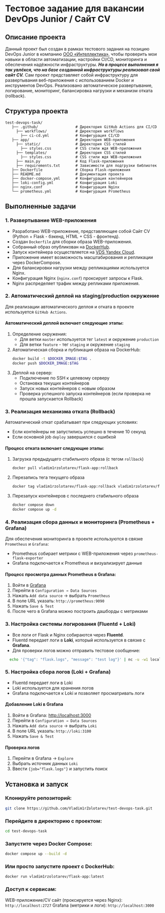 # Тестовое задание для вакансии DevOps Junior / Сайт CV

## Описание проекта

Данный проект был создан в рамках тестового задания на позицию DevOps Junior в компанию [ООО «Интеллектика»](https://intellectika.ru/), чтобы проверить мои навыки в области автоматизации, настройки CI/CD, мониторинга и обеспечения надёжности инфраструктуры. ***Но в процесе выполнения я так увлёкся, что на базе созданной инфраструктуры реализовал свой сайт CV.***
Сам проект представляет собой инфраструктуру для развертывания веб-приложения с использованием Docker и инструментов DevOps. Реализовано автоматическое развертывание, логирование, мониторинг, балансировка нагрузки и механизм отката (rollback).

## Структура проекта

```
test-devops-task/
   ├── .github/                 # Директория GitHub Actions для CI/CD
     ├── workflows/             # Директория workflows
       ├── ci-cd.yml            # Конфигурация CI/CD
   ├── app/                     # Директория WEB-приложения
     ├── static/                # Директория CSS стилей
       ├── styles.css           # CSS стили ждя WEB-приложения
     ├── templates/             # Директория CSS стилей
       ├── styles.css           # CSS стили ждя WEB-приложения
     ├── main.py                # Код Flask-приложения
     ├── requirements.txt       # Зависимости для подгрузки библиотек
   ├── Dockerfile               # Сборка Flask-приложения
   ├── README.md                # Документация проекта
   ├── docker-compose.yml       # Конфигурация контейнеров
   ├── loki-config.yml          # Конфигурация Loki
   ├── nginx.conf               # Конфигурация Nginx
   └── prometheus.yml           # Конфигурация Prometheus
```

## Выполненные задачи

### 1. Развертывание WEB-приложения
- Разработано WEB-приложение, представляющее собой Сайт СV (Python + Flask - бэкенд, HTML + CSS - фронтенд).
- Создан `Dockerfile` для сборки образа WEB-приложения.
- Собранный образ опубликован на [DockerHub](https://hub.docker.com/repository/docker/vladim1rzolotarev/flask-app/general).
- Запуск контейнера осуществляется на [VDS Yandex Cloud](http://89.169.153.58:2727/).
- Приложение имеет возможность масштабирования и репликации через DockerCompose.
- Для балансировки нагрузки между репликациями используется Nginx.
- Конфигурация Nginx (`nginx.conf`) проксирует запросы к Flask.
- Nginx распределяет трафик между репликами приложения.

### 2. Автоматический деплой на staging/production окружение

Для реализации автоматического деплоя и отката в проекте используется `GitHub Actions`.

#### Автоматический деплой включает следующие этапы:
1. Определение окружения:
   - Для ветки `master` используется тег `latest` и окружение `production`
   - Для ветки `feature` - тег `staging` и окружение `staging`
2. Автоматическая сборка и публикация образа на DockerHub:
   ```bash
   docker build -t $DOCKER_IMAGE:$TAG .
   docker push $DOCKER_IMAGE:$TAG
   ```
3. Деплой на сервер:
   - Подключение по SSH к целевому серверу
   - Остановка текущих контейнеров
   - Запуск новых контейнеров с новым образом
   - Проверка успешного запуска контейнеров (если проверка не прошла запускается Rollback)

### 3. Реализация механизма отката (Rollback)

Автоматический откат срабатывает при следующих условиях:
- Если контейнеры не запустились успешно в течение 10 секунд
- Если основной job `deploy` завершился с ошибкой

#### Процесс отката включает следующие этапы:
1. Загрузка предыдущего стабильного образа (с тегом `rollback`)
   ```bash
   docker pull vladim1rzolotarev/flask-app:rollback
   ```
2. Перезапись тега текущего образа
   ```bash
   docker tag vladim1rzolotarev/flask-app:rollback vladim1rzolotarev/flask-app:$TAG
   ```
3. Перезапуск контейнеров с последнего стабильного образа
   ```bash
   docker compose down
   docker compose up -d
   ```

### 4. Реализация сбора данных и мониторинга (Prometheus + Grafana)

Для обеспечения мониторинга в проекте используются в связке `Prometheus` и `Grafana`:
- Prometheus собирает метрики с WEB-приложения через `prometheus-flask-exporter`
- Grafana подключается к Prometheus и визуализирует данные

#### Процесс просмотра данных Prometheus в Grafana:
1. Войти в [Grafana](http://89.169.153.58:3000)
2. Перейти в `Configuration → Data Sources`
3. Нажать `Add data source` → выбрать `Prometheus`
4. В поле URL указать: `http://prometheus:9090`
5. Нажать `Save & Test`
6. После чего в Grafana можно построить дашборды с метриками

### 3. Настройка системы логирования (Fluentd + Loki)
- Все логи от Flask и Nginx собираются через **Fluentd**.
- Fluentd передает логи в **Loki**, который используется в связке с **Grafana**.
- Для проверки логов можно отправить тестовое сообщение:
```bash
  echo '{"tag": "flask.logs", "message": "test log"}' | nc -u -w1 localhost 24224
```

### 5. Настройка сбора логов (Loki + Grafana)

- Fluentd передает логи в Loki
- Loki используется для хранения логов
- Grafana подключается к Loki и позволяет просматривать логи

#### Добавление Loki в Grafana
1. Войти в Grafana: [http://localhost:3000](http://localhost:3000)
2. Перейти в `Configuration → Data Sources`
3. Нажать `Add data source` → выбрать `Loki`
4. В поле URL указать: `http://loki:3100`
5. Нажать `Save & Test`

#### Проверка логов
1. Перейти в Grafana → `Explore`
2. Выбрать источник данных `Loki`
3. Ввести `{job="flask.logs"}` и запустить поиск

## Установка и запуск

### Клонируйте репозиторий:

```bash
git clone https://github.com/Vladim1rZolotarev/test-devops-task.git
```

### Перейдите в директорию с проектом:

```bash
cd test-devops-task
```

### Запустите через Docker Compose:

```bash
docker compose up --build -d
```

### Или просто запустите проект с DockerHub:

```bash
docker run vladim1rzolotarev/flask-app:latest
```

### Доступ к сервисам:
WEB-приложение/CV сайт (проксируется через Nginx): `http://localhost:2727`
Grafana (метрики и логи): `http://localhost:3000`
